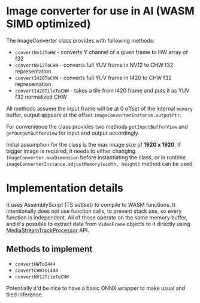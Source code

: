 # Image converter for use in AI (WASM SIMD optimized)

The ImageConverter class provides with following methods:

* `convertNv12ToHW` - converts Y channel of a given frame to HW array of f32
* `convertNv12ToCHW` - converts full YUV frame in NV12 to CHW f32 representation
* `convertI420ToCHW` - converts full YUV frame in I420 to CHW f32 representation
* `convertI420TileToCHW` - takes a tile from I420 frame and puts it as YUV f32 normalized CHW

All methods assume the input frame will be at 0 offset of the internal `memory` buffer,
output appears at the offset `imageConverterInstance.outputPtr`.

For convenience the class provides two methods `getInputBufferView` and
`getOutputBufferView` for input and output accordingly.

Initial assumption for the class is the max image size of **1920 x 1920**. If bigger image
is required, it needs to either changing `ImageConverter.maxDimension` before instantiating
the class, or in runtime `imageConverterInstance.adjustMemory(width, height)` method can be used.


# Implementation details

It uses AssemblyScript (TS subset) to compile to WASM functions.
It intentionally does not use function calls, to prevent stack use,
so every function is independent. All of those operate on the same memory buffer,
and it's possible to extract data from `VideoFrame` objects to it directly using
[MediaStreamTrackProcessor](https://developer.mozilla.org/en-US/docs/Web/API/MediaStreamTrackProcessor) API.


## Methods to implement

* `convertHWToI444`
* `convertCHWToI444`
* `convertNV12TileToCHW`

Potentially it'd be nice to have a basic ONNX wrapper to make usual and tiled inference.
